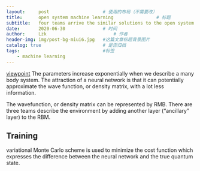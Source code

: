 ```yaml
---
layout:     post   				    # 使用的布局（不需要改）
title:      open system machine learning 				# 标题 
subtitle:   four teams arrive the similar solutions to the open system problems #副标题
date:       2020-06-30 				# 时间
author:     Lzk 						# 作者
header-img: img/post-bg-miui6.jpg 	#这篇文章标题背景图片
catalog: true 						# 是否归档
tags:								#标签
    - machine learning
---
```

[viewpoint](https://physics.aps.org/articles/v12/74)
The parameters increase exponentially when we describe a many body system. The attraction of a neural network is that it can potentially approximate the wave function, or density matrix, with a lot less information.

The wavefunction, or density matrix can be represented by RMB. There are three teams describe the environment by adding another layer (“ancillary” layer) to the RBM.

## Training
variational Monte Carlo scheme is used to minimize the cost function which expresses the difference between the neural network and the true quantum state.
